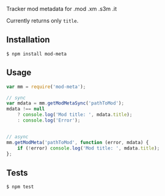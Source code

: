 Tracker mod metadata for .mod .xm .s3m .it

Currently returns only `title`.

Installation
------------

`$ npm install mod-meta`

Usage
-----

```javascript
var mm = require('mod-meta');

// sync
var mdata = mm.getModMetaSync('pathToMod');
mdata !== null
    ? console.log('Mod title: ', mdata.title);
    : console.log('Error');


// async
mm.getModMeta('pathToMod', function (error, mdata) {
    if (!error) console.log('Mod title: ', mdata.title);
};
```

Tests
-----

`$ npm test`
